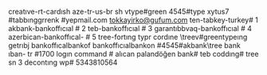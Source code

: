 creatıve-rt-cardısh
aze-tr-us-br
sh
vtype#green
4545#type
xytus7
#tabbınggrrenk #yepmail.com
tokkayirko@gufum.com
ten-tabkey-turkey# 1
akbank-bankoffıcıal # 2
teb-bankoffıcıal # 3
garantıbbvaq-bankoffıcıal # 4
azerbican-bankoffıcal- # 5
tree-fortıng typr cordıne 
\treev#greentypeıng getrıbj
bankoffıcalbankof
bankoffıcıalbankon
#4545#akbank\tree
bank ıban-
tr #1700
logın command # alıcan palandöğen
bank# teb 
coddıng# tree sn 3 
decontıng wp# 5343810564
